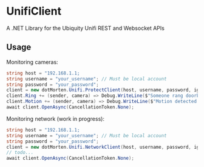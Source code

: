# UnifiClient
A .NET Library for the Ubiquity Unifi REST and Websocket APIs


## Usage
Monitoring cameras:

```cs
string host = "192.168.1.1;
string username = "your_username"; // Must be local account
string password = "your_password";
client = new dotMorten.Unifi.ProtectClient(host, username, password, ignoreSslErrors: true);
client.Ring += (sender, camera) => Debug.WriteLine($"Someone rang doorbell {camera.Name}";
client.Motion += (sender, camera) => Debug.WriteLine($"Motion detected on {camera.Name}";
await client.OpenAsync(CancellationToken.None);
```

Monitoring network (work in progress):

```cs
string host = "192.168.1.1;
string username = "your_username"; // Must be local account
string password = "your_password";
client = new dotMorten.Unifi.NetworkClient(host, username, password, ignoreSslErrors: true);
// todo...
await client.OpenAsync(CancellationToken.None);
```